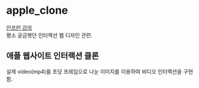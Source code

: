 # apple_clone
[인프런 강의](https://www.inflearn.com/course/%EC%95%A0%ED%94%8C-%EC%9B%B9%EC%82%AC%EC%9D%B4%ED%8A%B8-%EC%9D%B8%ED%84%B0%EB%9E%99%EC%85%98-%ED%81%B4%EB%A1%A0)  
평소 궁금햇던 인터랙션 웹 디자인 관련. 
## 애플 웹사이트 인터랙션 클론
실제 video(mp4)를 초당 프레임으로 나눈 이미지를 이용하여 비디오 인터랙션을 구현함.

